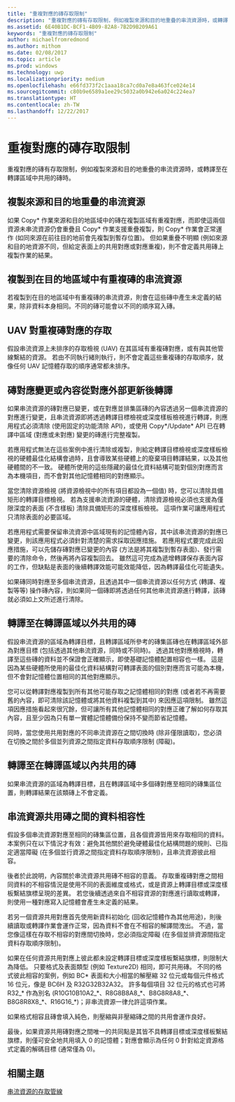```yaml
---
title: "重複對應的磚存取限制"
description: "重複對應的磚有存取限制，例如複製來源和目的地重疊的串流資源時，或轉譯至在轉譯區域中共用的磚時。"
ms.assetid: 6E40B1DC-BCF1-4B09-82A8-7B2D9B209A61
keywords: "重複對應的磚存取限制"
author: michaelfromredmond
ms.author: mithom
ms.date: 02/08/2017
ms.topic: article
ms.prod: windows
ms.technology: uwp
ms.localizationpriority: medium
ms.openlocfilehash: e66fd373f2c1aaa18ca7cd0a7e8a463fce024e14
ms.sourcegitcommit: c80b9e6589a1ee29c5032a0b942e6a024c224ea7
ms.translationtype: HT
ms.contentlocale: zh-TW
ms.lasthandoff: 12/22/2017
---
```

# <a name="tile-access-limitations-with-duplicate-mappings"></a>重複對應的磚存取限制


重複對應的磚有存取限制，例如複製來源和目的地重疊的串流資源時，或轉譯至在轉譯區域中共用的磚時。

## <a name="span-idcopyingstreamingresourceswithoverlappingsourceanddestinationspanspan-idcopyingstreamingresourceswithoverlappingsourceanddestinationspanspan-idcopyingstreamingresourceswithoverlappingsourceanddestinationspancopying-streaming-resources-with-overlapping-source-and-destination"></a><span id="Copying_streaming_resources_with_overlapping_source_and_destination"></span><span id="copying_streaming_resources_with_overlapping_source_and_destination"></span><span id="COPYING_STREAMING_RESOURCES_WITH_OVERLAPPING_SOURCE_AND_DESTINATION"></span>複製來源和目的地重疊的串流資源


如果 Copy\* 作業來源和目的地區域中的磚在複製區域有重複對應，而即使這兩個資源未串流資源仍會重疊且 Copy\* 作業支援重疊複製，則 Copy\* 作業會正常運作 (如同來源在前往目的地前會先複製到暫存位置)。 但如果重疊不明顯 (例如來源和目的地資源不同，但給定表面上的共用對應或對應重複)，則不會定義共用磚上複製作業的結果。

## <a name="span-idcopyingtostreamingresourcewithduplicatedtilesindestinationareaspanspan-idcopyingtostreamingresourcewithduplicatedtilesindestinationareaspanspan-idcopyingtostreamingresourcewithduplicatedtilesindestinationareaspancopying-to-streaming-resource-with-duplicated-tiles-in-destination-area"></a><span id="Copying_to_streaming_resource_with_duplicated_tiles_in_destination_area"></span><span id="copying_to_streaming_resource_with_duplicated_tiles_in_destination_area"></span><span id="COPYING_TO_STREAMING_RESOURCE_WITH_DUPLICATED_TILES_IN_DESTINATION_AREA"></span>複製到在目的地區域中有重複磚的串流資源


若複製到在目的地區域中有重複磚的串流資源，則會在這些磚中產生未定義的結果，除非資料本身相同。不同的磚可能會以不同的順序寫入磚。

## <a name="span-iduavaccessestoduplicatetilesmappingsspanspan-iduavaccessestoduplicatetilesmappingsspanspan-iduavaccessestoduplicatetilesmappingsspanuav-accesses-to-duplicate-tiles-mappings"></a><span id="UAV_accesses_to_duplicate_tiles_mappings"></span><span id="uav_accesses_to_duplicate_tiles_mappings"></span><span id="UAV_ACCESSES_TO_DUPLICATE_TILES_MAPPINGS"></span>UAV 對重複磚對應的存取


假設串流資源上未排序的存取檢視 (UAV) 在其區域有重複磚對應，或有與其他管線繫結的資源。 若由不同執行緒則執行，則不會定義這些重複磚的存取順序，就像任何 UAV 記憶體存取的順序通常都未排序。

## <a name="span-idrenderingaftertilemappingchangesorcontentupdatesfromoutsidemappingsspanspan-idrenderingaftertilemappingchangesorcontentupdatesfromoutsidemappingsspanspan-idrenderingaftertilemappingchangesorcontentupdatesfromoutsidemappingsspanrendering-after-tile-mapping-changes-or-content-updates-from-outside-mappings"></a><span id="Rendering_after_tile_mapping_changes_or_content_updates_from_outside_mappings"></span><span id="rendering_after_tile_mapping_changes_or_content_updates_from_outside_mappings"></span><span id="RENDERING_AFTER_TILE_MAPPING_CHANGES_OR_CONTENT_UPDATES_FROM_OUTSIDE_MAPPINGS"></span>磚對應變更或內容從對應外部更新後轉譯


如果串流資源的磚對應已變更，或在對應並排集區磚的內容透過另一個串流資源的對應進行變更，且串流資源即將透過轉譯目標檢視或深度樣板檢視進行轉譯，則應用程式必須清除 (使用固定的功能清除 API)，或使用 Copy\*/Update\* API 已在轉譯中區域 (對應或未對應) 變更的磚進行完整複製。

若應用程式無法在這些案例中進行清除或複製，則給定轉譯目標檢視或深度樣板檢視的硬體最佳化結構會過時，且會導致某些硬體上的廢棄項目轉譯結果，以及其他硬體間的不一致。 硬體所使用的這些隱藏的最佳化資料結構可能對個別對應而言為本機項目，而不會對其他記憶體相同的對應顯示。

當您清除資源檢視 (將資源檢視中的所有項目都設為一個值) 時，您可以清除具備矩形的轉譯目標檢視。 若為支援串流資源的硬體，清除資源檢視必須也支援為僅限深度的表面 (不含樣板) 清除具備矩形的深度樣板檢視。 這項作業可讓應用程式只清除表面的必要區域。

若應用程式需要保留串流資源中區域現有的記憶體內容，其中該串流資源的對應已變更，則該應用程式必須針對清楚的需求採取因應措施。 若應用程式要完成此因應措施，可以先儲存磚對應已變更的內容 (方法是將其複製到暫存表面)、發行需要的清除命令，然後再將內容複製回去。 雖然這可完成為遞增轉譯保存表面內容的工作，但缺點是表面的後續轉譯效能可能效能降低，因為轉譯最佳化可能遺失。

如果磚同時對應至多個串流資源，且透過其中一個串流資源以任何方式 (轉譯、複製等等) 操作磚內容，則如果同一個磚即將透過任何其他串流資源進行轉譯，該磚就必須如上文所述進行清除。

## <a name="span-idrenderingtotilessharedoutsiderenderareaspanspan-idrenderingtotilessharedoutsiderenderareaspanspan-idrenderingtotilessharedoutsiderenderareaspanrendering-to-tiles-shared-outside-render-area"></a><span id="Rendering_to_tiles_shared_outside_render_area"></span><span id="rendering_to_tiles_shared_outside_render_area"></span><span id="RENDERING_TO_TILES_SHARED_OUTSIDE_RENDER_AREA"></span>轉譯至在轉譯區域以外共用的磚


假設串流資源的區域為轉譯目標，且轉譯區域所參考的磚集區磚也在轉譯區域外部為對應目標 (包括透過其他串流資源，同時或不同時)。 透過其他對應檢視時，轉譯至這些磚的資料並不保證會正確顯示，即使基礎記憶體配置相容也一樣。 這是因為某些硬體所使用的最佳化資料結構對可轉譯表面的個別對應而言可能為本機，但不會對記憶體位置相同的其他對應顯示。

您可以從轉譯對應複製到所有其他可能存取之記憶體相同的對應 (或者若不再需要舊的內容，即可清除該記憶體或將其他資料複製到其中) 來因應這項限制。 雖然這項因應措施看起來很冗餘，但可讓所有其他記憶體相同的對應正確了解如何存取其內容，且至少因為只有單一實體記憶體備份保持不變而節省記憶體。

同時，當您使用共用對應的不同串流資源在之間切換時 (除非僅限讀取)，您必須在切換之間於多個並列資源之間指定資料存取順序限制 (障礙)。

## <a name="span-idrenderingtotilessharedwithinrenderareaspanspan-idrenderingtotilessharedwithinrenderareaspanspan-idrenderingtotilessharedwithinrenderareaspanrendering-to-tiles-shared-within-render-area"></a><span id="Rendering_to_tiles_shared_within_render_area"></span><span id="rendering_to_tiles_shared_within_render_area"></span><span id="RENDERING_TO_TILES_SHARED_WITHIN_RENDER_AREA"></span>轉譯至在轉譯區域以內共用的磚


如果串流資源的區域為轉譯目標，且在轉譯區域中多個磚對應至相同的磚集區位置，則轉譯結果在該類磚上不會定義。

## <a name="span-iddatacompatibilityacrossstreamingresourcessharingtilesspanspan-iddatacompatibilityacrossstreamingresourcessharingtilesspanspan-iddatacompatibilityacrossstreamingresourcessharingtilesspandata-compatibility-across-streaming-resources-sharing-tiles"></a><span id="Data_compatibility_across_streaming_resources_sharing_tiles"></span><span id="data_compatibility_across_streaming_resources_sharing_tiles"></span><span id="DATA_COMPATIBILITY_ACROSS_STREAMING_RESOURCES_SHARING_TILES"></span>串流資源共用磚之間的資料相容性


假設多個串流資源對應至相同的磚集區位置，且各個資源皆用來存取相同的資料。 本案例只在以下情況才有效：避免其他關於避免硬體最佳化結構問題的規則、已指定適當障礙 (在多個並行資源之間指定資料存取順序限制)，且串流資源彼此相容。

後者於此說明，內容關於串流資源共用磚不相容的意義。 存取重複磚對應之間相同資料的不相容情況是使用不同的表面維度或格式，或是資源上轉譯目標或深度樣板繫結旗標呈現的差異。 若您後續透過來自不相容資源的對應進行讀取或轉譯，則使用一種對應寫入記憶體會產生未定義的結果。

若另一個資源共用對應首先使用新資料初始化 (回收記憶體作為其他用途)，則後續讀取或轉譯作業會運作正常，因為資料不會在不相容的解譯間洩出。 不過，當您像這樣在存取不相容的對應間切換時，您必須指定障礙 (在多個並排資源間指定資料存取順序限制)。

如果在任何資源共用對應上彼此都未設定轉譯目標或深度樣板繫結旗標，則限制大為降低。 只要格式及表面類型 (例如 Texture2D) 相同，即可共用磚。 不同的格式彼此相容的案例，例如 BC\* 表面和大小相當的解壓縮 32 位元或每個元件格式 16 位元，像是 BC6H 及 R32G32B32A32。 許多每個項目 32 位元的格式也可將 R32\_\* 作為別名 (R10G10B10A2\_\*、R8G8B8A8\_\*、B8G8R8A8\_\*、B8G8R8X8\_\*、R16G16\_\*)；非串流資源一律允許這項作業。

如果格式相容且磚會填入純色，則壓縮與非壓縮磚之間的共用會運作良好。

最後，如果資源共用磚對應之間唯一的共同點是其皆不具轉譯目標或深度樣板繫結旗標，則僅可安全地共用填入 0 的記憶體；對應會顯示為任何 0 針對給定資源格式定義的解碼目標 (通常僅為 0)。

## <a name="span-idrelated-topicsspanrelated-topics"></a><span id="related-topics"></span>相關主題


[串流資源的存取管線](pipeline-access-to-streaming-resources.md)

 

 





